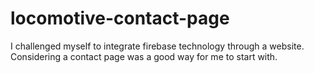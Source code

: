 # locomotive-contact-page
I challenged myself to integrate firebase technology through a website. Considering a contact page was a good way for me to start with.
